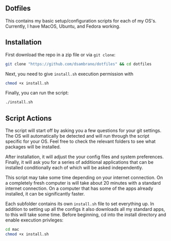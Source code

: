 ## Dotfiles

This contains my basic setup/configuration scripts for each of my OS's.
Currently, I have MacOS, Ubuntu, and Fedora working.

## Installation

First download the repo in a zip file or via `git clone`:

```bash
git clone "https://github.com/dsambrano/dotfiles" && cd dotfiles
```

Next, you need to give `install.sh` execution permission with 

```bash
chmod +x install.sh
```

Finally, you can run the script:

```bash
./install.sh
```

## Script Actions

The script will start off by asking you a few questions for your git settings.
The OS will automatically be detected and will run through the script specific for your OS.
Feel free to check the relevant folders to see what packages will be installed.

After installation, it will adjust the your config files and system preferences.
Finally, it will ask you for a series of additional applications that can be installed conditionally each of which will be asked independently. 

This script may take some time depending on your internet connection.
On a completely fresh computer is will take about 20 minutes with a standard internet connection.
On a computer that has some of the apps already installed, it can be significantly faster.

Each subfolder contains its own `install.sh` file to set everything up. In addition to setting up all the configs it also downloads all my standard apps, to this will take some time. 
Before beginning, cd into the install directory and enable execution privleges:

```bash
cd mac
chmod +x install.sh
```
